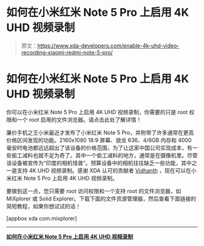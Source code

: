 # 如何在小米红米 Note 5 Pro 上启用 4K UHD 视频录制

> 原文：<https://www.xda-developers.com/enable-4k-uhd-video-recording-xiaomi-redmi-note-5-pro/>

# 如何在小米红米 Note 5 Pro 上启用 4K UHD 视频录制

你可以在小米红米 Note 5 Pro 上启用 4K UHD 视频录制，你需要的只是 root 权限和一个 root 启用的文件浏览器。请点击此处了解详情！

廉价手机之王小米最近才发布了小米红米 Note 5 Pro，并附带了许多通常在更高价格区间发现的功能。2160x1080 18:9 屏幕、骁龙 636、4/6GB 内存和 4000 毫安时电池都远远超出了该设备的价格范围，为了让这家中国公司实现成本，有一些偷工减料也就不足为奇了。其中一个偷工减料的地方，通常是在摄像机里。尽管该设备被宣传为“印度的相机怪兽”。预算设备中的相机往往缺乏一些功能，其中之一是支持 4K UHD 视频录制。感谢 XDA 认可的贡献者 [Vidhanth](https://forum.xda-developers.com/member.php?u=5514501) ，现在可以在小米红米 Note 5 Pro 上启用 4K UHD 视频录制。

要做到这一点，您只需要 root 访问权限和一个支持 root 的文件浏览器，如 MiXplorer 或 Solid Explorer。下载下面的文件资源管理器，然后查看下面链接的简短教程，如果你想试试的话！

[appbox xda com.mixplorer]

* * *

[**如何在小米红米 Note 5 Pro 上启用 4K UHD 视频录制**](https://forum.xda-developers.com/redmi-note-5-pro/how-to/guide-enable-4k-uhd-video-recording-t3774141)